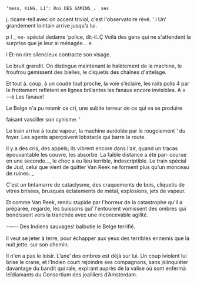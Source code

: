    
 
  
 
  
 
 
 
 
 
 
 
 
 
 
 
 
 
 
  
 
 
 
 
 
 
 
 
  
 
  

    ‘mess, KïNG, L1‘: Roi DES GAMINS_.  ses

j.  ricane-tell avec on accent trivial, c'est l'observatoire rêvé.
'  i Un‘ grandement lointain arrive jusqu’a lui.

p l _ «e-  spécial dedame ‘police, dit-il..Ç Voilà des gens qui ne s'attendent
   la surprise que je leur ai ménagée... e

l Et-nn rire silencieux contracte son visage.

 Le bruit grandit. On distingue maintenant le halètement de la machine,
le froufrou gémissent des bielles, le cliquetis des chaînes d'attelage.

Et tout à. coup, à un coude tout proche, la voie s’éclaire, les rails polis
4 par le frottement reﬂètent en lignes brillantes les fanaux encore invisibles.
A » —é Les fanaux!

Le Belge n'a pu retenir ce cri, une subite terreur de ce qui va se produire

faisant vasciller son cynisme. '

Le train arrive à toute vapeur, la machine auréolée par le rougoiement
‘ du foyer. Les agents aperçoivent lobstacle qui barre la route.

Il y a des cris, des appels; ils vibrent encore dans l‘air, quand un
tracas épouvantable les couvre, les absorbe. La faible distance a été par-
courue en une seconde..., le choc a eu lieu terrible, indescriptible. Le train
spécial de Jud, celui que vient de quitter Van Reek ne forment plus qu'un
monceau de ruines. _

C'est un tintamarre de cataclysme, des craquements de bois, cliquetis de
vitres brisées, brusques éclatements de métal, explosions, jets de vapeur.

Et comme Van Reek, rendu stupide par l'horreur de la catastrophe qu'il
a préparée, regarde, les buissons qui’ l'entourent vomissent des ombres qui
bondissent vers la tranchée avec une inconcevable agilité.

-—-- Des Indiens sauvages! balbutie le Belge terriﬁé.

ll veut se jeter à terre, pour échapper aux yeux des terribles ennemis
 que la nuit jette. sur son chemin.

Il n'en a pas le loisir. L’une‘ des ombres est déjà sur lui. Un coup
iviolent lui brise le crane, et l’Indien court rejoindre ses compagnons, sans
jslinquiéter davantage du bandit qui rale, expirant auprès de la valise où
sont enfermä leïdiamants du Consortium des joailliers d’Amsterdam.

 


